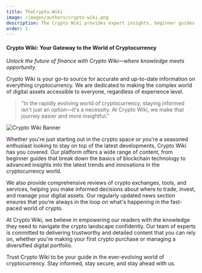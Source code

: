 ```yaml
---
title: TheCrypto.Wiki
image: /images/authors/crypto-wiki.png
description: The Crypto Wiki provides expert insights, beginner guides, and the latest news about cryptocurrency.
order: 1
---
```


#### Crypto Wiki: Your Gateway to the World of Cryptocurrency

_Unlock the future of finance with Crypto Wiki—where knowledge meets opportunity._

Crypto Wiki is your go-to source for accurate and up-to-date information on everything cryptocurrency. We are dedicated to making the complex world of digital assets accessible to everyone, regardless of experience level.

> "In the rapidly evolving world of cryptocurrency, staying informed isn't just an option—it's a necessity. At Crypto Wiki, we make that journey easier and more insightful."

![Crypto Wiki Banner](/images/logo.png)

Whether you're just starting out in the crypto space or you're a seasoned enthusiast looking to stay on top of the latest developments, Crypto Wiki has you covered. Our platform offers a wide range of content, from beginner guides that break down the basics of blockchain technology to advanced insights into the latest trends and innovations in the cryptocurrency world.

We also provide comprehensive reviews of crypto exchanges, tools, and services, helping you make informed decisions about where to trade, invest, and manage your digital assets. Our regularly updated news section ensures that you're always in the loop on what's happening in the fast-paced world of crypto.

At Crypto Wiki, we believe in empowering our readers with the knowledge they need to navigate the crypto landscape confidently. Our team of experts is committed to delivering trustworthy and detailed content that you can rely on, whether you're making your first crypto purchase or managing a diversified digital portfolio.

Trust Crypto Wiki to be your guide in the ever-evolving world of cryptocurrency. Stay informed, stay secure, and stay ahead with us.
